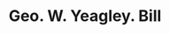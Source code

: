 ---
doi: 10.7916/D8RZ0Q6W
date_other: '1912'
date_other_textual: '1912'
form: printed ephemera
genre:
- Invoices
name:
- Geo. W. Yeagley
object_in_context_url: https://biggert.cul.columbia.edu/items/view/ave_biggert_01506
subject_hierarchical_geographic:
- Reading, Pennsylvania, United States
subject_name:
- Geo. W. Yeagley
title: Geo. W. Yeagley. Bill
sort_title: Geo. W. Yeagley. Bill
call_number: ave_biggert_01506
coordinates:
- 40.34166666666667,-75.9263888888889
pid: ave_biggert_01506
identifiers: ave_biggert_01506
permalink: /biggert/ave_biggert_01506/
layout: iiif-image-page
---